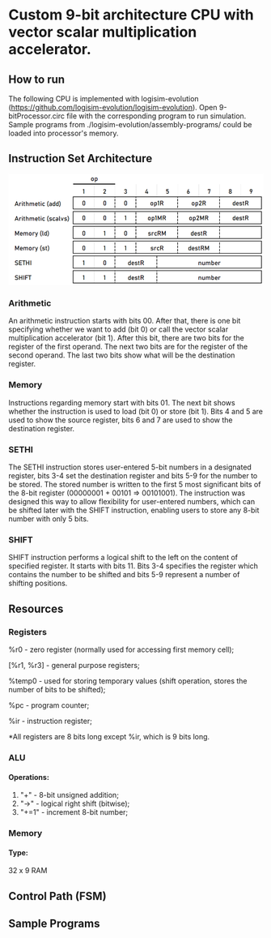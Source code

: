 # Custom 9-bit architecture CPU with vector scalar multiplication accelerator.

## How to run

The following CPU is implemented with logisim-evolution (https://github.com/logisim-evolution/logisim-evolution). Open 9-bitProcessor.circ file with the corresponding program to run simulation.
Sample programs from ./logisim-evolution/assembly-programs/ could be loaded into processor's memory. 

## Instruction Set Architecture

![Instruction Set Architectures](./images/ISA.png)

### Arithmetic
An arithmetic instruction starts with bits 00. After that, there is one bit specifying whether we want to add (bit 0) or call the vector scalar multiplication accelerator (bit 1). After this bit, there are two bits for the register of the first operand. The next two bits are for the register of the second operand. The last two bits show what will be the destination register. 

### Memory
Instructions regarding memory start with bits 01. The next bit shows whether the instruction is used to load (bit 0) or store (bit 1). Bits 4 and 5 are used to show the source register, bits 6 and 7 are used to show the destination register.

### SETHI
The SETHI instruction stores user-entered 5-bit numbers in a designated register, bits 3-4 set the destination register and bits 5-9 for the number to be stored. The stored number is written to the first 5 most significant bits of the 8-bit register (00000001 + 00101 => 00101001). The instruction was designed this way to allow flexibility for user-entered numbers, which can be shifted later with the SHIFT instruction, enabling users to store any 8-bit number with only 5 bits.

### SHIFT
SHIFT instruction performs a logical shift to the left on the content of specified register. It starts with bits 11. Bits 3-4 specifies the register which contains the number to be shifted and bits 5-9 represent a number of shifting positions.

## Resources

### Registers

%r0 - zero register (normally used for accessing first memory cell);

[%r1, %r3] - general purpose registers;

%temp0 - used for storing temporary values (shift operation, stores the number of bits to be shifted); 

%pc - program counter;

%ir - instruction register;

*All registers are 8 bits long except %ir, which is 9 bits long.  

### ALU

#### Operations: 

1. "+" - 8-bit unsigned addition;
2. "->" - logical right shift (bitwise);
3. "+=1" - increment 8-bit number;

### Memory

#### Type:

32 x 9 RAM

## Control Path (FSM)

## Sample Programs

